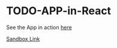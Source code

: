 # TODO-APP-in-React

See the App in action <a href = "https://vsu4q.csb.app">here</a>

<a href = "https://codesandbox.io/s/advance-todo-bootstrap-fontawesome-9diqy">Sandbox Link</a>

